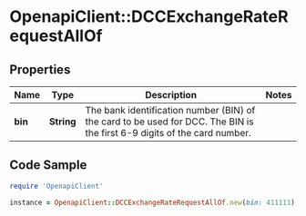 # OpenapiClient::DCCExchangeRateRequestAllOf

## Properties

Name | Type | Description | Notes
------------ | ------------- | ------------- | -------------
**bin** | **String** | The bank identification number (BIN) of the card to be used for DCC. The BIN is the first 6-9 digits of the card number. | 

## Code Sample

```ruby
require 'OpenapiClient'

instance = OpenapiClient::DCCExchangeRateRequestAllOf.new(bin: 411111)
```


